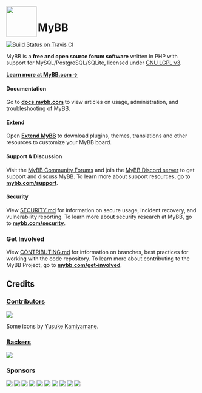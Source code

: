<img align="left" src="https://raw.githubusercontent.com/mybb/mybb-website-theme/master/assets/images/logomark-blue-400h.png" height="80">

# MyBB
[![Build Status on Travis CI](https://travis-ci.org/mybb/mybb.svg?branch=develop%2F1.9)](https://travis-ci.org/mybb/mybb) 

MyBB is a **free and open source forum software** written in PHP with support for MySQL/PostgreSQL/SQLite, licensed under [GNU LGPL v3](https://mybb.com/about/license).

[**Learn more at MyBB.com &rarr;**](https://mybb.com)

#### Documentation
Go to [**docs.mybb.com**](https://docs.mybb.com/) to view articles on usage, administration, and troubleshooting of MyBB.

#### Extend
Open [**Extend MyBB**](https://community.mybb.com/mods.php) to download plugins, themes, translations and other resources to customize your MyBB board.

#### Support & Discussion
Visit the [MyBB Community Forums](https://community.mybb.com) and join the [MyBB Discord server](https://mybb.com/get-involved/discord/) to get support and discuss MyBB. To learn more about support resources, go to [**mybb.com/support**](https://mybb.com/support/).

#### Security
View [SECURITY.md](https://github.com/mybb/mybb/blob/feature/.github/SECURITY.md) for information on secure usage, incident recovery, and vulnerability reporting. To learn more about security research at MyBB, go to [**mybb.com/security**](https://mybb.com/get-involved/security/).

### Get Involved
View [CONTRIBUTING.md](https://github.com/mybb/mybb/blob/feature/.github/CONTRIBUTING.md) for information on branches, best practices for working with the code repository. To learn more about contributing to the MyBB Project, go to [**mybb.com/get-involved**](https://mybb.com/get-involved/).

## Credits
### [Contributors](https://github.com/mybb/mybb/graphs/contributors)

<a href="https://github.com/mybb/mybb/graphs/contributors"><img src="https://opencollective.com/mybb/contributors.svg?width=890&button=false" /></a>

Some icons by [Yusuke Kamiyamane](http://p.yusukekamiyamane.com/).

### [Backers](https://opencollective.com/mybb#backer)

<a href="https://opencollective.com/mybb#backers" target="_blank"><img src="https://opencollective.com/mybb/backers.svg?width=890"></a>

### Sponsors

<a href="https://opencollective.com/mybb/sponsor/0/website" target="_blank"><img src="https://opencollective.com/mybb/sponsor/0/avatar.svg"></a>
<a href="https://opencollective.com/mybb/sponsor/1/website" target="_blank"><img src="https://opencollective.com/mybb/sponsor/1/avatar.svg"></a>
<a href="https://opencollective.com/mybb/sponsor/2/website" target="_blank"><img src="https://opencollective.com/mybb/sponsor/2/avatar.svg"></a>
<a href="https://opencollective.com/mybb/sponsor/3/website" target="_blank"><img src="https://opencollective.com/mybb/sponsor/3/avatar.svg"></a>
<a href="https://opencollective.com/mybb/sponsor/4/website" target="_blank"><img src="https://opencollective.com/mybb/sponsor/4/avatar.svg"></a>
<a href="https://opencollective.com/mybb/sponsor/5/website" target="_blank"><img src="https://opencollective.com/mybb/sponsor/5/avatar.svg"></a>
<a href="https://opencollective.com/mybb/sponsor/6/website" target="_blank"><img src="https://opencollective.com/mybb/sponsor/6/avatar.svg"></a>
<a href="https://opencollective.com/mybb/sponsor/7/website" target="_blank"><img src="https://opencollective.com/mybb/sponsor/7/avatar.svg"></a>
<a href="https://opencollective.com/mybb/sponsor/8/website" target="_blank"><img src="https://opencollective.com/mybb/sponsor/8/avatar.svg"></a>
<a href="https://opencollective.com/mybb/sponsor/9/website" target="_blank"><img src="https://opencollective.com/mybb/sponsor/9/avatar.svg"></a>
